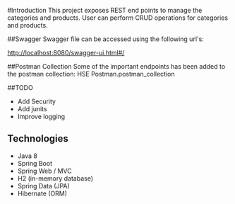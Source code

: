 #Introduction
This project exposes REST end points to manage the categories and products.
User can perform CRUD operations for categories and products.

##Swagger
Swagger file can be accessed using the following url's:

<http://localhost:8080/swagger-ui.html#/>

##Postman Collection
Some of the important endpoints has been added to the postman collection: HSE Postman.postman_collection

##TODO
* Add Security
* Add junits
* Improve logging

## Technologies

* Java 8
* Spring Boot
* Spring Web / MVC
* H2 (in-memory database)
* Spring Data (JPA)
* Hibernate (ORM)